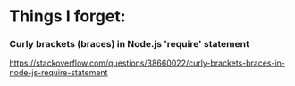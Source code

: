 # Things I forget:

### Curly brackets (braces) in Node.js 'require' statement
https://stackoverflow.com/questions/38660022/curly-brackets-braces-in-node-js-require-statement
